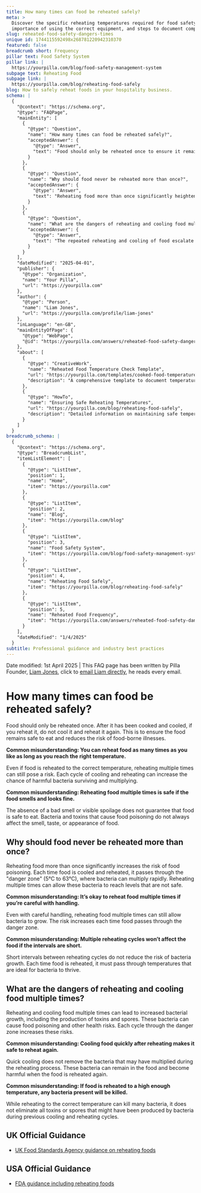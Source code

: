 ```yaml
---
title: How many times can food be reheated safely?
meta: >
  Discover the specific reheating temperatures required for food safety, the
  importance of using the correct equipment, and steps to document compliance.
slug: reheated-food-safety-dangers-times
unique id: 1744115592498x268781220942310370
featured: false
breadcrumb short: Frequency
pillar text: Food Safety System
pillar link: |
  https://yourpilla.com/blog/food-safety-management-system
subpage text: Reheating Food
subpage link: |
  https://yourpilla.com/blog/reheating-food-safely
blog: How to safely reheat foods in your hospitality business.
schema: |
  {
    "@context": "https://schema.org",
    "@type": "FAQPage",
    "mainEntity": [
      {
        "@type": "Question",
        "name": "How many times can food be reheated safely?",
        "acceptedAnswer": {
          "@type": "Answer",
          "text": "Food should only be reheated once to ensure it remains safe to eat and to reduce the risk of food-borne illnesses. Reheating food more than once, even if it reaches the correct temperature, increases the risk of harmful bacteria surviving and multiplying, making the food unsafe."
        }
      },
      {
        "@type": "Question",
        "name": "Why should food never be reheated more than once?",
        "acceptedAnswer": {
          "@type": "Answer",
          "text": "Reheating food more than once significantly heightens the risk of food poisoning because each cooling and reheating cycle allows bacteria to thrive, especially when the food passes through the danger zone between 5°C and 63°C. These conditions facilitate bacteria multiplication to levels that pose health risks."
        }
      },
      {
        "@type": "Question",
        "name": "What are the dangers of reheating and cooling food multiple times?",
        "acceptedAnswer": {
          "@type": "Answer",
          "text": "The repeated reheating and cooling of food escalate bacterial growth, including the creation of toxins and spores which pose significant health risks. Each passage through the danger zone enhances these hazardous conditions, potentially leading to food poisoning."
        }
      }
    ],
    "dateModified": "2025-04-01",
    "publisher": {
      "@type": "Organization",
      "name": "Your Pilla",
      "url": "https://yourpilla.com"
    },
    "author": {
      "@type": "Person",
      "name": "Liam Jones",
      "url": "https://yourpilla.com/profile/liam-jones"
    },
    "inLanguage": "en-GB",
    "mainEntityOfPage": {
      "@type": "WebPage",
      "@id": "https://yourpilla.com/answers/reheated-food-safety-dangers-times"
    },
    "about": [
      {
        "@type": "CreativeWork",
        "name": "Reheated Food Temperature Check Template",
        "url": "https://yourpilla.com/templates/cooked-food-temperature-check",
        "description": "A comprehensive template to document temperatures and ensure compliance in reheating food processes."
      },
      {
        "@type": "HowTo",
        "name": "Ensuring Safe Reheating Temperatures",
        "url": "https://yourpilla.com/blog/reheating-food-safely",
        "description": "Detailed information on maintaining safe temperatures while reheating food to prevent foodborne illnesses."
      }
    ]
  }
breadcrumb_schema: |
  {
    "@context": "https://schema.org",
    "@type": "BreadcrumbList",
    "itemListElement": [
      {
        "@type": "ListItem",
        "position": 1,
        "name": "Home",
        "item": "https://yourpilla.com"
      },
      {
        "@type": "ListItem",
        "position": 2,
        "name": "Blog",
        "item": "https://yourpilla.com/blog"
      },
      {
        "@type": "ListItem",
        "position": 3,
        "name": "Food Safety System",
        "item": "https://yourpilla.com/blog/food-safety-management-system"
      },
      {
        "@type": "ListItem",
        "position": 4,
        "name": "Reheating Food Safely",
        "item": "https://yourpilla.com/blog/reheating-food-safely"
      },
      {
        "@type": "ListItem",
        "position": 5,
        "name": "Reheated Food Frequency",
        "item": "https://yourpilla.com/answers/reheated-food-safety-dangers-times"
      }
    ],
    "dateModified": "1/4/2025"
  }
subtitle: Professional guidance and industry best practices
---
```


Date modified: 1st April 2025 | This FAQ page has been written by Pilla Founder, [Liam Jones](https://yourpilla.com/profile/liam-jones), click to [email Liam directly](https://mailto:liam@yourpilla.com), he reads every email.

# How many times can food be reheated safely?

Food should only be reheated once. After it has been cooked and cooled, if you reheat it, do not cool it and reheat it again. This is to ensure the food remains safe to eat and reduces the risk of food-borne illnesses.

**Common misunderstanding: You can reheat food as many times as you like as long as you reach the right temperature.**

Even if food is reheated to the correct temperature, reheating multiple times can still pose a risk. Each cycle of cooling and reheating can increase the chance of harmful bacteria surviving and multiplying.

**Common misunderstanding: Reheating food multiple times is safe if the food smells and looks fine.**

The absence of a bad smell or visible spoilage does not guarantee that food is safe to eat. Bacteria and toxins that cause food poisoning do not always affect the smell, taste, or appearance of food.

## Why should food never be reheated more than once?

Reheating food more than once significantly increases the risk of food poisoning. Each time food is cooled and reheated, it passes through the "danger zone" (5°C to 63°C), where bacteria can multiply rapidly. Reheating multiple times can allow these bacteria to reach levels that are not safe.

**Common misunderstanding: It’s okay to reheat food multiple times if you’re careful with handling.**

Even with careful handling, reheating food multiple times can still allow bacteria to grow. The risk increases each time food passes through the danger zone.

**Common misunderstanding: Multiple reheating cycles won’t affect the food if the intervals are short.**

Short intervals between reheating cycles do not reduce the risk of bacteria growth. Each time food is reheated, it must pass through temperatures that are ideal for bacteria to thrive.

## What are the dangers of reheating and cooling food multiple times?

Reheating and cooling food multiple times can lead to increased bacterial growth, including the production of toxins and spores. These bacteria can cause food poisoning and other health risks. Each cycle through the danger zone increases these risks.

**Common misunderstanding: Cooling food quickly after reheating makes it safe to reheat again.**

Quick cooling does not remove the bacteria that may have multiplied during the reheating process. These bacteria can remain in the food and become harmful when the food is reheated again.

**Common misunderstanding: If food is reheated to a high enough temperature, any bacteria present will be killed.**

While reheating to the correct temperature can kill many bacteria, it does not eliminate all toxins or spores that might have been produced by bacteria during previous cooling and reheating cycles.

## UK Official Guidance

-   [UK Food Standards Agency guidance on reheating foods](https://www.food.gov.uk/sites/default/files/media/document/reheating.pdf)
    

## USA Official Guidance

-   [FDA guidance including reheating foods](https://www.fsis.usda.gov/food-safety/safe-food-handling-and-preparation/food-safety-basics/leftovers-and-food-safety#:~:text=When%20reheating%20leftovers%2C%20be%20sure,heat%20all%20the%20way%20through.)
